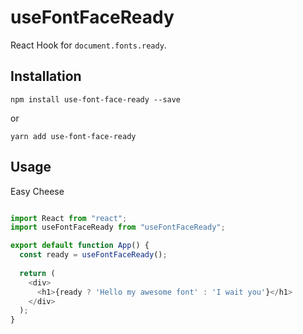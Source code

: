 # useFontFaceReady

React Hook for `document.fonts.ready`. 

## Installation
`npm install use-font-face-ready --save`

or

`yarn add use-font-face-ready`

## Usage

Easy Cheese

```javascript

import React from "react";
import useFontFaceReady from "useFontFaceReady";

export default function App() {
  const ready = useFontFaceReady();
  
  return (
    <div>
      <h1>{ready ? 'Hello my awesome font' : 'I wait you'}</h1>
    </div>
  );
}
```
